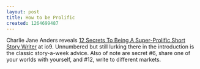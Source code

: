 ```yaml
---
layout: post
title: How to be Prolific
created: 1264699487
---
```

Charlie Jane Anders reveals [12 Secrets To Being A Super-Prolific Short Story Writer](http://io9.com/5457388/12-secrets-to-being-a-super+prolific-short+story-writer) at io9.  Unnumbered but still lurking there in the introduction is the classic story-a-week advice.  Also of note are secret #6, share one of your worlds with yourself, and #12, write to different markets.
